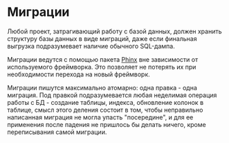 # Миграции

Любой проект, затрагивающий работу с базой данных, должен хранить
структуру базы данных в виде миграций, даже если финальная выгрузка
подразумевает наличие обычного SQL-дампа.

Миграции ведутся с помощью пакета [Phinx][phinx] вне зависимости от
используемого фреймворка. Это позволяет не потерять их при необходимости
перехода на новый фреймворк.

Миграции пишутся максимально атомарно: одна правка - одна миграция. Под
правкой подразумевается любая неделимая операция работы с БД - создание
таблицы, индекса, обновление колонок в таблице, смысл этого деления
состоит в том, чтобы неправильно написанная миграция не могла упасть
"посередине", и для ее применения после падения не пришлось бы делать
ничего, кроме переписывания самой миграции.

  [phinx]: https://phinx.org/
